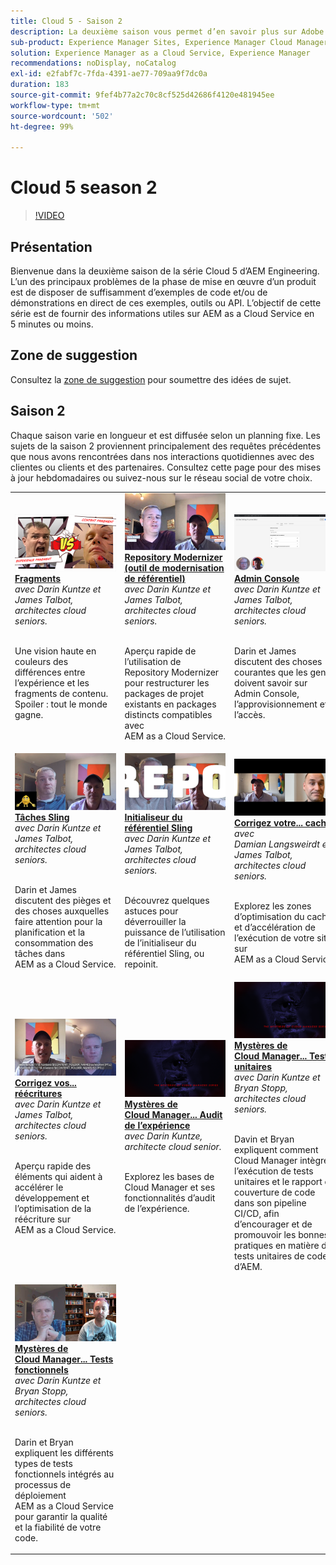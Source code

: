 ```yaml
---
title: Cloud 5 - Saison 2
description: La deuxième saison vous permet d’en savoir plus sur Adobe Experience Manager (AEM) as a Cloud Service grâce aux ingénieures et ingénieurs experts qui se chargent de sa conception et aux services d’expertes et d’experts qui l’implémentent.
sub-product: Experience Manager Sites, Experience Manager Cloud Manager, Experience Manager Assets
solution: Experience Manager as a Cloud Service, Experience Manager
recommendations: noDisplay, noCatalog
exl-id: e2fabf7c-7fda-4391-ae77-709aa9f7dc0a
duration: 183
source-git-commit: 9fef4b77a2c70c8cf525d42686f4120e481945ee
workflow-type: tm+mt
source-wordcount: '502'
ht-degree: 99%

---
```


# Cloud 5 season 2

>[!VIDEO](https://video.tv.adobe.com/v/346567?quality=12&learn=on)

## Présentation

Bienvenue dans la deuxième saison de la série Cloud 5 d’AEM Engineering. L’un des principaux problèmes de la phase de mise en œuvre d’un produit est de disposer de suffisamment d’exemples de code et/ou de démonstrations en direct de ces exemples, outils ou API. L’objectif de cette série est de fournir des informations utiles sur AEM as a Cloud Service en 5 minutes ou moins.

## Zone de suggestion

Consultez la [zone de suggestion](https://forms.office.com/r/74P5Xz4UH0) pour soumettre des idées de sujet.

## Saison 2

Chaque saison varie en longueur et est diffusée selon un planning fixe. Les sujets de la saison 2 proviennent principalement des requêtes précédentes que nous avons rencontrées dans nos interactions quotidiennes avec des clientes ou clients et des partenaires. Consultez cette page pour des mises à jour hebdomadaires ou suivez-nous sur le réseau social de votre choix.

<table>
    <tr>
        <td>
            <a href="season-2/cloud5-experience-v-content-fragments.md">
                <img alt="Fragments" src="./imgs/s2/000-thumb.png"/>
            </a>
            <div>
                <a href="season-2/cloud5-experience-v-content-fragments.md"><strong>Fragments</strong></a>
<br/><em>avec Darin Kuntze et James Talbot, architectes cloud seniors.</em>
            </div>
            <p>
                <br/>
Une vision haute en couleurs des différences entre l’expérience et les fragments de contenu. Spoiler : tout le monde gagne.
            </p>
        </td>   
         <td>
            <a href="season-2/cloud5-repo-modernizer.md">
                 <img alt="Repository Modernizer" src="./imgs/s2/001-thumb.png"/>
            </a>
            <div>
                <a href="season-2/cloud5-repo-modernizer.md"><strong>Repository Modernizer (outil de modernisation de référentiel)</strong></a>
<br/><em>avec Darin Kuntze et James Talbot, architectes cloud seniors.</em>
            </div>
            <p>
                <br/>
Aperçu rapide de l’utilisation de Repository Modernizer pour restructurer les packages de projet existants en packages distincts compatibles avec AEM as a Cloud Service.
            </p>
         </td>
         <td>
            <a href="season-2/cloud5-admin-console.md">
                 <img alt="Admin Console" src="./imgs/s2/002-thumb.png"/>
            </a>
            <div>
                  <a href="season-2/cloud5-admin-console.md"><strong>Admin Console</strong></a>
<br/><em>avec Darin Kuntze et James Talbot, architectes cloud seniors.</em>
            </div>
            <p>
            <br/>
Darin et James discutent des choses courantes que les gens doivent savoir sur Admin Console, l’approvisionnement et l’accès.
            </p>
         </td> 
  </tr>
  <tr>
         <td>
            <a href="season-2/cloud5-sling-job-scheduler.md">
                 <img alt="Tâches Sling" src="./imgs/s2/003-thumb.png"/>
            </a>
            <div>
                  <a href="season-2/cloud5-sling-job-scheduler.md"><strong>Tâches Sling</strong></a>
<br/><em>avec Darin Kuntze et James Talbot, architectes cloud seniors.</em>
            </div>
            <p>
            <br/>
Darin et James discutent des pièges et des choses auxquelles faire attention pour la planification et la consommation des tâches dans AEM as a Cloud Service.
            </p>
         </td> 
         <td>
            <a href="season-2/cloud5-repoinit.md">
                 <img alt="Initialiseur du référentiel (repoinit)" src="./imgs/s2/004-thumb.png"/>
            </a>
            <div>
                  <a href="season-2/cloud5-repoinit.md"><strong>Initialiseur du référentiel Sling</strong></a>
<br/><em>avec Darin Kuntze et James Talbot, architectes cloud seniors.</em>
            </div>
            <p>
            <br/>
Découvrez quelques astuces pour déverrouiller la puissance de l’utilisation de l’initialiseur du référentiel Sling, ou repoinit.
            </p>
         </td>   
     <td>
            <a href="season-2/cloud5-fix-your-cache.md">
               <img alt="Corriger votre cache" src="./imgs/s2/005-thumb.png"/>
            </a>
      <div>
         <a href="season-2/cloud5-fix-your-cache.md"><strong>Corrigez votre... cache</strong></a>
<br/><em>avec Damian Langsweirdt et James Talbot, architectes cloud seniors.</em>
      </div>
      <p>
         <br/>
Explorez les zones d’optimisation du cache et d’accélération de l’exécution de votre site sur AEM as a Cloud Service.
      </p>
   </td> 
  </tr>
<tr>
   <td>
           <a href="season-2/cloud5-fix-your-rewrites.md">
               <img alt="Corrigez vos...réécritures" src="./imgs/s2/006-thumb.png"/>
            </a>
      <div>
            <a href="season-2/cloud5-fix-your-rewrites.md"><strong>Corrigez vos... réécritures</strong></a>
<br/><em>avec Darin Kuntze et James Talbot, architectes cloud seniors.</em>
      </div>
      <p>
        <br/>
Aperçu rapide des éléments qui aident à accélérer le développement et l’optimisation de la réécriture sur AEM as a Cloud Service.
      </p>
     </td>   
     <td>
            <a href="season-2/cloud5-mocm-experience-audit.md">
               <img alt="Mystères de Cloud Manager... Audit de l’expérience" src="./imgs/s2/007-thumb.png"/>
               </a>
      <div>
            <a href="season-2/cloud5-mocm-experience-audit.md"><strong>Mystères de Cloud Manager... Audit de l’expérience</strong></a>
<br/><em>avec Darin Kuntze, architecte cloud senior.</em>
      </div>
      <p>
        <br/>
Explorez les bases de Cloud Manager et ses fonctionnalités d’audit de l’expérience.
      </p>
   </td>
     <td>
            <a href="season-2/cloud5-mocm-unit-tests.md">
               <img alt="Mystères de Cloud Manager... Tests unitaires" src="./imgs/s2/008-thumb.png"/>
            </a>
      <div>
            <a href="season-2/cloud5-mocm-unit-tests.md"><strong>Mystères de Cloud Manager... Tests unitaires</strong></a>
<br/><em>avec Darin Kuntze et Bryan Stopp, architectes cloud seniors.</em>
      </div>
      <p>
        <br/>
Davin et Bryan expliquent comment Cloud Manager intègre l’exécution de tests unitaires et le rapport de couverture de code dans son pipeline CI/CD, afin d’encourager et de promouvoir les bonnes pratiques en matière de tests unitaires de code d’AEM.
      </p>
   </td> 
  </tr>
    <tr>
        <td>
               <a href="season-2/cloud5-mocm-functional-tests.md">
                   <img alt="Mystères de Cloud Manager... Tests fonctionnels" src="./imgs/s2/009-thumb.png"/>
               </a>
            <div>
                <a href="season-2/cloud5-mocm-functional-tests.md"><strong>Mystères de Cloud Manager... Tests fonctionnels</strong><br/></a>
<em>avec Darin Kuntze et Bryan Stopp, architectes cloud seniors.</em>
            </div>
            <p><br/>
                Darin et Bryan expliquent les différents types de tests fonctionnels intégrés au processus de déploiement AEM as a Cloud Service pour garantir la qualité et la fiabilité de votre code.
            </p>
        </td>
        <td></td>
        <td></td>
    </tr>
</table>
